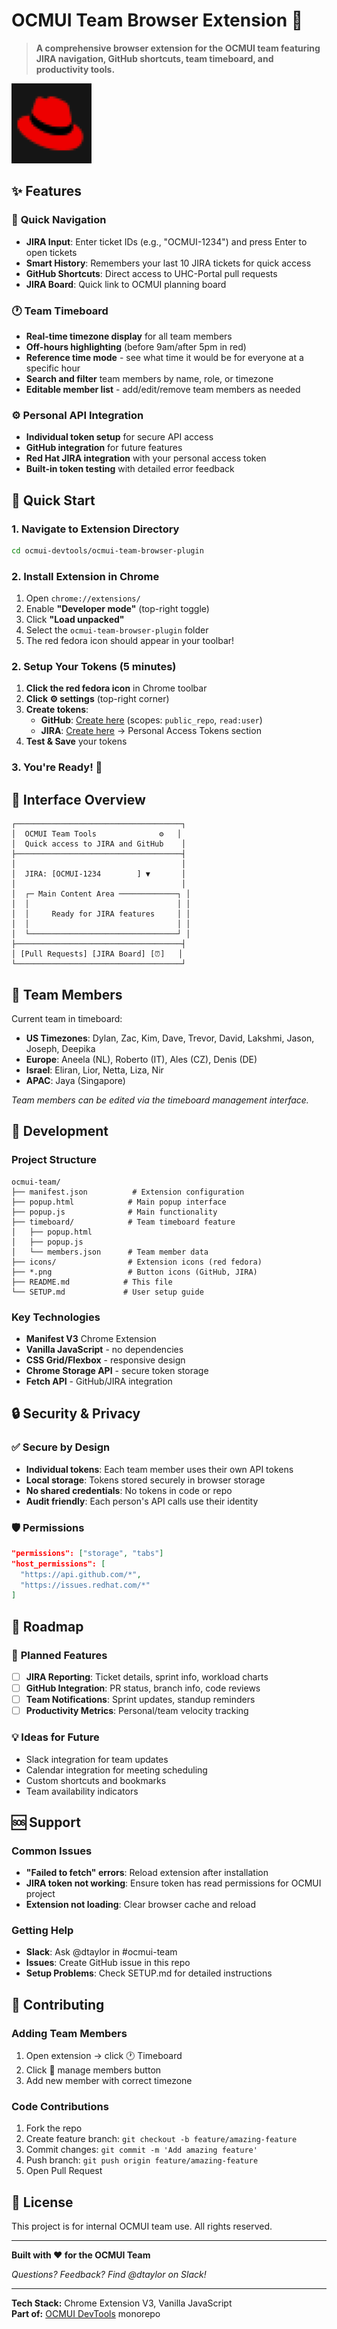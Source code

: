 # OCMUI Team Browser Extension 🚀

> **A comprehensive browser extension for the OCMUI team featuring JIRA navigation, GitHub shortcuts, team timeboard, and productivity tools.**

![OCMUI Team Tools](icon128.png)

## ✨ Features

### 🎯 **Quick Navigation**
- **JIRA Input**: Enter ticket IDs (e.g., "OCMUI-1234") and press Enter to open tickets
- **Smart History**: Remembers your last 10 JIRA tickets for quick access
- **GitHub Shortcuts**: Direct access to UHC-Portal pull requests
- **JIRA Board**: Quick link to OCMUI planning board

### 🕐 **Team Timeboard**
- **Real-time timezone display** for all team members
- **Off-hours highlighting** (before 9am/after 5pm in red)
- **Reference time mode** - see what time it would be for everyone at a specific hour
- **Search and filter** team members by name, role, or timezone
- **Editable member list** - add/edit/remove team members as needed

### ⚙️ **Personal API Integration**
- **Individual token setup** for secure API access
- **GitHub integration** for future features
- **Red Hat JIRA integration** with your personal access token
- **Built-in token testing** with detailed error feedback

## 🚀 Quick Start

### 1. Navigate to Extension Directory
```bash
cd ocmui-devtools/ocmui-team-browser-plugin
```

### 2. Install Extension in Chrome
1. Open `chrome://extensions/`
2. Enable **"Developer mode"** (top-right toggle)
3. Click **"Load unpacked"**
4. Select the `ocmui-team-browser-plugin` folder
5. The red fedora icon should appear in your toolbar!

### 2. Setup Your Tokens (5 minutes)
1. **Click the red fedora icon** in Chrome toolbar
2. **Click ⚙️ settings** (top-right corner)
3. **Create tokens**:
   - **GitHub**: [Create here](https://github.com/settings/tokens) (scopes: `public_repo`, `read:user`)
   - **JIRA**: [Create here](https://issues.redhat.com/secure/ViewProfile.jspa) → Personal Access Tokens section
4. **Test & Save** your tokens

### 3. You're Ready! 🎉

## 📱 Interface Overview

```
┌─────────────────────────────────────┐
│  OCMUI Team Tools              ⚙️   │
│  Quick access to JIRA and GitHub    │
├─────────────────────────────────────┤
│                                     │
│  JIRA: [OCMUI-1234        ] ▼       │
│                                     │
│  ┌─ Main Content Area ─────────────┐ │
│  │                                 │ │
│  │     Ready for JIRA features     │ │
│  │                                 │ │
│  └─────────────────────────────────┘ │
├─────────────────────────────────────┤
│ [Pull Requests] [JIRA Board] [⏰]   │
└─────────────────────────────────────┘
```

## 👥 Team Members

Current team in timeboard:
- **US Timezones**: Dylan, Zac, Kim, Dave, Trevor, David, Lakshmi, Jason, Joseph, Deepika
- **Europe**: Aneela (NL), Roberto (IT), Ales (CZ), Denis (DE)  
- **Israel**: Eliran, Lior, Netta, Liza, Nir
- **APAC**: Jaya (Singapore)

*Team members can be edited via the timeboard management interface.*

## 🔧 Development

### Project Structure
```
ocmui-team/
├── manifest.json          # Extension configuration
├── popup.html            # Main popup interface
├── popup.js              # Main functionality
├── timeboard/            # Team timeboard feature
│   ├── popup.html
│   ├── popup.js
│   └── members.json      # Team member data
├── icons/                # Extension icons (red fedora)
├── *.png                 # Button icons (GitHub, JIRA)
├── README.md            # This file
└── SETUP.md             # User setup guide
```

### Key Technologies
- **Manifest V3** Chrome Extension
- **Vanilla JavaScript** - no dependencies
- **CSS Grid/Flexbox** - responsive design
- **Chrome Storage API** - secure token storage
- **Fetch API** - GitHub/JIRA integration

## 🔒 Security & Privacy

### ✅ **Secure by Design**
- **Individual tokens**: Each team member uses their own API tokens
- **Local storage**: Tokens stored securely in browser storage
- **No shared credentials**: No tokens in code or repo
- **Audit friendly**: Each person's API calls use their identity

### 🛡️ **Permissions**
```json
"permissions": ["storage", "tabs"]
"host_permissions": [
  "https://api.github.com/*",
  "https://issues.redhat.com/*"
]
```

## 🎯 Roadmap

### 🚧 **Planned Features**
- [ ] **JIRA Reporting**: Ticket details, sprint info, workload charts
- [ ] **GitHub Integration**: PR status, branch info, code reviews
- [ ] **Team Notifications**: Sprint updates, standup reminders
- [ ] **Productivity Metrics**: Personal/team velocity tracking

### 💡 **Ideas for Future**
- Slack integration for team updates
- Calendar integration for meeting scheduling
- Custom shortcuts and bookmarks
- Team availability indicators

## 🆘 Support

### **Common Issues**
- **"Failed to fetch" errors**: Reload extension after installation
- **JIRA token not working**: Ensure token has read permissions for OCMUI project
- **Extension not loading**: Clear browser cache and reload

### **Getting Help**
- **Slack**: Ask @dtaylor in #ocmui-team
- **Issues**: Create GitHub issue in this repo
- **Setup Problems**: Check SETUP.md for detailed instructions

## 🤝 Contributing

### **Adding Team Members**
1. Open extension → click 🕐 Timeboard
2. Click 👥 manage members button
3. Add new member with correct timezone

### **Code Contributions**
1. Fork the repo
2. Create feature branch: `git checkout -b feature/amazing-feature`
3. Commit changes: `git commit -m 'Add amazing feature'`
4. Push branch: `git push origin feature/amazing-feature`
5. Open Pull Request

## 📄 License

This project is for internal OCMUI team use. All rights reserved.

---

**Built with ❤️ for the OCMUI Team**

*Questions? Feedback? Find @dtaylor on Slack!*

---

**Tech Stack:** Chrome Extension V3, Vanilla JavaScript  
**Part of:** [OCMUI DevTools](../README.md) monorepo

